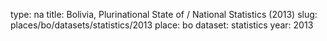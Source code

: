 type: na
title: Bolivia, Plurinational State of / National Statistics (2013)
slug: places/bo/datasets/statistics/2013
place: bo
dataset: statistics
year: 2013
